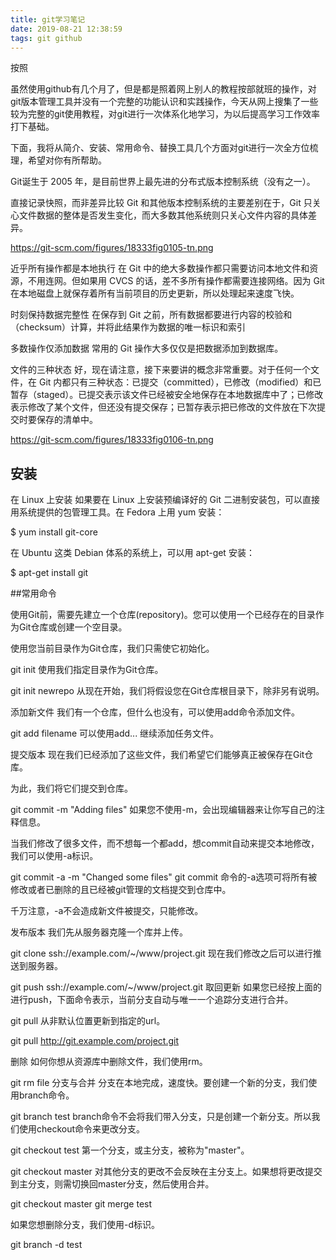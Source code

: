 ```yaml
---
title: git学习笔记
date: 2019-08-21 12:38:59
tags: git github
---
```


按照



​	虽然使用github有几个月了，但是都是照着网上别人的教程按部就班的操作，对git版本管理工具并没有一个完整的功能认识和实践操作，今天从网上搜集了一些较为完整的git使用教程，对git进行一次体系化地学习，为以后提高学习工作效率打下基础。

下面，我将从简介、安装、常用命令、替换工具几个方面对git进行一次全方位梳理，希望对你有所帮助。

Git诞生于 2005 年，是目前世界上最先进的分布式版本控制系统（没有之一）。

直接记录快照，而非差异比较
Git 和其他版本控制系统的主要差别在于，Git 只关心文件数据的整体是否发生变化，而大多数其他系统则只关心文件内容的具体差异。

https://git-scm.com/figures/18333fig0105-tn.png

近乎所有操作都是本地执行
在 Git 中的绝大多数操作都只需要访问本地文件和资源，不用连网。但如果用 CVCS 的话，差不多所有操作都需要连接网络。因为 Git 在本地磁盘上就保存着所有当前项目的历史更新，所以处理起来速度飞快。

时刻保持数据完整性
在保存到 Git 之前，所有数据都要进行内容的校验和（checksum）计算，并将此结果作为数据的唯一标识和索引

多数操作仅添加数据
常用的 Git 操作大多仅仅是把数据添加到数据库。

文件的三种状态
好，现在请注意，接下来要讲的概念非常重要。对于任何一个文件，在 Git 内都只有三种状态：已提交（committed），已修改（modified）和已暂存（staged）。已提交表示该文件已经被安全地保存在本地数据库中了；已修改表示修改了某个文件，但还没有提交保存；已暂存表示把已修改的文件放在下次提交时要保存的清单中。

https://git-scm.com/figures/18333fig0106-tn.png

## 安装

在 Linux 上安装
如果要在 Linux 上安装预编译好的 Git 二进制安装包，可以直接用系统提供的包管理工具。在 Fedora 上用 yum 安装：

$ yum install git-core

在 Ubuntu 这类 Debian 体系的系统上，可以用 apt-get 安装：

$ apt-get install git

##常用命令


使用Git前，需要先建立一个仓库(repository)。您可以使用一个已经存在的目录作为Git仓库或创建一个空目录。

使用您当前目录作为Git仓库，我们只需使它初始化。

git init
使用我们指定目录作为Git仓库。

git init newrepo
从现在开始，我们将假设您在Git仓库根目录下，除非另有说明。

添加新文件
我们有一个仓库，但什么也没有，可以使用add命令添加文件。

git add filename
可以使用add... 继续添加任务文件。

提交版本
现在我们已经添加了这些文件，我们希望它们能够真正被保存在Git仓库。

为此，我们将它们提交到仓库。

git commit -m "Adding files"
如果您不使用-m，会出现编辑器来让你写自己的注释信息。

当我们修改了很多文件，而不想每一个都add，想commit自动来提交本地修改，我们可以使用-a标识。

git commit -a -m "Changed some files"
git commit 命令的-a选项可将所有被修改或者已删除的且已经被git管理的文档提交到仓库中。

千万注意，-a不会造成新文件被提交，只能修改。

发布版本
我们先从服务器克隆一个库并上传。

git clone ssh://example.com/~/www/project.git
现在我们修改之后可以进行推送到服务器。

git push ssh://example.com/~/www/project.git
取回更新
如果您已经按上面的进行push，下面命令表示，当前分支自动与唯一一个追踪分支进行合并。

git pull
从非默认位置更新到指定的url。

git pull http://git.example.com/project.git

删除
如何你想从资源库中删除文件，我们使用rm。

git rm file
分支与合并
分支在本地完成，速度快。要创建一个新的分支，我们使用branch命令。

git branch test
branch命令不会将我们带入分支，只是创建一个新分支。所以我们使用checkout命令来更改分支。

git checkout test
第一个分支，或主分支，被称为"master"。

git checkout master
对其他分支的更改不会反映在主分支上。如果想将更改提交到主分支，则需切换回master分支，然后使用合并。

git checkout master
git merge test

如果您想删除分支，我们使用-d标识。

git branch -d test